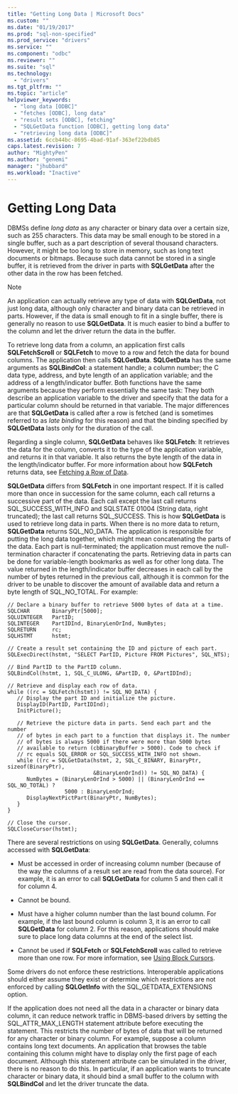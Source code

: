 ```yaml
---
title: "Getting Long Data | Microsoft Docs"
ms.custom: ""
ms.date: "01/19/2017"
ms.prod: "sql-non-specified"
ms.prod_service: "drivers"
ms.service: ""
ms.component: "odbc"
ms.reviewer: ""
ms.suite: "sql"
ms.technology: 
  - "drivers"
ms.tgt_pltfrm: ""
ms.topic: "article"
helpviewer_keywords: 
  - "long data [ODBC]"
  - "fetches [ODBC], long data"
  - "result sets [ODBC], fetching"
  - "SQLGetData function [ODBC], getting long data"
  - "retrieving long data [ODBC]"
ms.assetid: 6ccb44bc-8695-4bad-91af-363ef22bdb85
caps.latest.revision: 7
author: "MightyPen"
ms.author: "genemi"
manager: "jhubbard"
ms.workload: "Inactive"
---
```

# Getting Long Data
DBMSs define *long data* as any character or binary data over a certain size, such as 255 characters. This data may be small enough to be stored in a single buffer, such as a part description of several thousand characters. However, it might be too long to store in memory, such as long text documents or bitmaps. Because such data cannot be stored in a single buffer, it is retrieved from the driver in parts with **SQLGetData** after the other data in the row has been fetched.  
  
> [!NOTE]  
>  An application can actually retrieve any type of data with **SQLGetData**, not just long data, although only character and binary data can be retrieved in parts. However, if the data is small enough to fit in a single buffer, there is generally no reason to use **SQLGetData**. It is much easier to bind a buffer to the column and let the driver return the data in the buffer.  
  
 To retrieve long data from a column, an application first calls **SQLFetchScroll** or **SQLFetch** to move to a row and fetch the data for bound columns. The application then calls **SQLGetData**. **SQLGetData** has the same arguments as **SQLBindCol**: a statement handle; a column number; the C data type, address, and byte length of an application variable; and the address of a length/indicator buffer. Both functions have the same arguments because they perform essentially the same task: They both describe an application variable to the driver and specify that the data for a particular column should be returned in that variable. The major differences are that **SQLGetData** is called after a row is fetched (and is sometimes referred to as *late binding* for this reason) and that the binding specified by **SQLGetData** lasts only for the duration of the call.  
  
 Regarding a single column, **SQLGetData** behaves like **SQLFetch**: It retrieves the data for the column, converts it to the type of the application variable, and returns it in that variable. It also returns the byte length of the data in the length/indicator buffer. For more information about how **SQLFetch** returns data, see [Fetching a Row of Data](../../../odbc/reference/develop-app/fetching-a-row-of-data.md).  
  
 **SQLGetData** differs from **SQLFetch** in one important respect. If it is called more than once in succession for the same column, each call returns a successive part of the data. Each call except the last call returns SQL_SUCCESS_WITH_INFO and SQLSTATE 01004 (String data, right truncated); the last call returns SQL_SUCCESS. This is how **SQLGetData** is used to retrieve long data in parts. When there is no more data to return, **SQLGetData** returns SQL_NO_DATA. The application is responsible for putting the long data together, which might mean concatenating the parts of the data. Each part is null-terminated; the application must remove the null-termination character if concatenating the parts. Retrieving data in parts can be done for variable-length bookmarks as well as for other long data. The value returned in the length/indicator buffer decreases in each call by the number of bytes returned in the previous call, although it is common for the driver to be unable to discover the amount of available data and return a byte length of SQL_NO_TOTAL. For example:  
  
```  
// Declare a binary buffer to retrieve 5000 bytes of data at a time.  
SQLCHAR       BinaryPtr[5000];  
SQLUINTEGER   PartID;  
SQLINTEGER    PartIDInd, BinaryLenOrInd, NumBytes;  
SQLRETURN     rc;   
SQLHSTMT      hstmt;  
  
// Create a result set containing the ID and picture of each part.  
SQLExecDirect(hstmt, "SELECT PartID, Picture FROM Pictures", SQL_NTS);  
  
// Bind PartID to the PartID column.  
SQLBindCol(hstmt, 1, SQL_C_ULONG, &PartID, 0, &PartIDInd);  
  
// Retrieve and display each row of data.  
while ((rc = SQLFetch(hstmt)) != SQL_NO_DATA) {  
   // Display the part ID and initialize the picture.  
   DisplayID(PartID, PartIDInd);  
   InitPicture();  
  
   // Retrieve the picture data in parts. Send each part and the number   
   // of bytes in each part to a function that displays it. The number   
   // of bytes is always 5000 if there were more than 5000 bytes   
   // available to return (cbBinaryBuffer > 5000). Code to check if   
   // rc equals SQL_ERROR or SQL_SUCCESS_WITH_INFO not shown.  
   while ((rc = SQLGetData(hstmt, 2, SQL_C_BINARY, BinaryPtr, sizeof(BinaryPtr),  
                           &BinaryLenOrInd)) != SQL_NO_DATA) {  
      NumBytes = (BinaryLenOrInd > 5000) || (BinaryLenOrInd == SQL_NO_TOTAL) ?  
                  5000 : BinaryLenOrInd;  
      DisplayNextPictPart(BinaryPtr, NumBytes);  
   }  
}  
  
// Close the cursor.  
SQLCloseCursor(hstmt);  
```  
  
 There are several restrictions on using **SQLGetData**. Generally, columns accessed with **SQLGetData**:  
  
-   Must be accessed in order of increasing column number (because of the way the columns of a result set are read from the data source). For example, it is an error to call **SQLGetData** for column 5 and then call it for column 4.  
  
-   Cannot be bound.  
  
-   Must have a higher column number than the last bound column. For example, if the last bound column is column 3, it is an error to call **SQLGetData** for column 2. For this reason, applications should make sure to place long data columns at the end of the select list.  
  
-   Cannot be used if **SQLFetch** or **SQLFetchScroll** was called to retrieve more than one row. For more information, see [Using Block Cursors](../../../odbc/reference/develop-app/using-block-cursors.md).  
  
 Some drivers do not enforce these restrictions. Interoperable applications should either assume they exist or determine which restrictions are not enforced by calling **SQLGetInfo** with the SQL_GETDATA_EXTENSIONS option.  
  
 If the application does not need all the data in a character or binary data column, it can reduce network traffic in DBMS-based drivers by setting the SQL_ATTR_MAX_LENGTH statement attribute before executing the statement. This restricts the number of bytes of data that will be returned for any character or binary column. For example, suppose a column contains long text documents. An application that browses the table containing this column might have to display only the first page of each document. Although this statement attribute can be simulated in the driver, there is no reason to do this. In particular, if an application wants to truncate character or binary data, it should bind a small buffer to the column with **SQLBindCol** and let the driver truncate the data.
